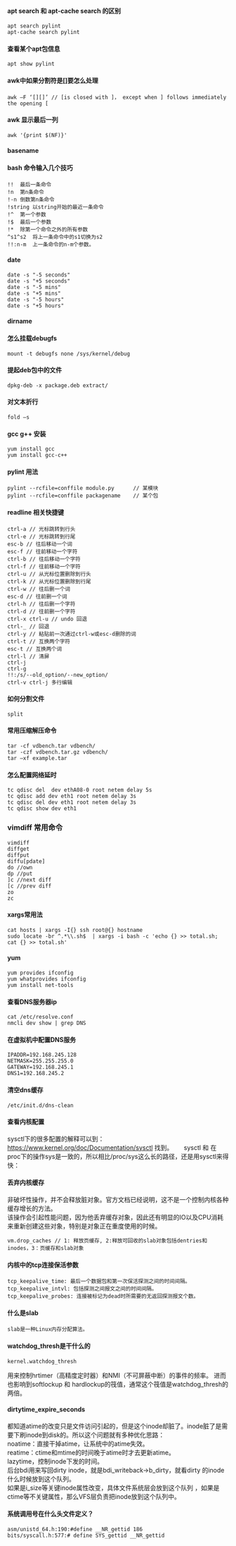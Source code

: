 #### apt search 和 apt-cache search 的区别
    
    apt search pylint
    apt-cache search pylint

#### 查看某个apt包信息

    apt show pylint

#### awk中如果分割符是[]要怎么处理

    awk –F ‘[][]’ // [is closed with ]， except when ] follows immediately the opening [

#### awk 显示最后一列

    awk '{print $(NF)}'
    
#### basename
    
#### bash 命令输入几个技巧

    !!	最后一条命令
    !n	第n条命令
    !-n	倒数第n条命令
    !string	以string开始的最近一条命令
    !^	第一个参数
    !$	最后一个参数
    !*	除第一个命令之外的所有参数
    ^s1^s2	将上一条命令中的s1切换为s2
    !!:n-m	上一条命令的n-m个参数。
 
 #### date 
 
    date -s "-5 seconds"
    date -s "+5 seconds"
    date -s "-5 mins"
    date -s "+5 mins"
    date -s "-5 hours"
    date -s "+5 hours"

#### dirname

#### 怎么挂载debugfs

    mount -t debugfs none /sys/kernel/debug

#### 提起deb包中的文件

    dpkg-deb -x package.deb extract/
   
#### 对文本折行
 
    fold –s
 
#### gcc g++ 安装

    yum install gcc
    yum install gcc-c++


#### pylint 用法
    
    pylint --rcfile=conffile module.py      // 某模块
    pylint --rcfile=conffile packagename    // 某个包

    
#### readline 相关快捷键

    ctrl-a // 光标跳转到行头
    ctrl-e // 光标跳转到行尾
    esc-b // 往后移动一个词
    esc-f // 往前移动一个字符
    ctrl-b // 往后移动一个字符
    ctrl-f // 往前移动一个字符
    ctrl-u // 从光标位置删除到行头
    ctrl-k // 从光标位置删除到行尾
    ctrl-w // 往后删一个词
    esc-d // 往前删一个词
    ctrl-h // 往后删一个字符
    ctrl-d // 往前删一个字符
    ctrl-x ctrl-u // undo 回退
    ctrl-_ // 回退
    ctrl-y // 粘贴前一次通过ctrl-w或esc-d删除的词
    ctrl-t // 互换两个字符
    esc-t // 互换两个词
    ctrl-l // 清屏
    ctrl-j
    ctrl-g
    !!:/s/--old_option/--new_option/
    ctrl-v ctrl-j 多行编辑

#### 如何分割文件

    split
    
#### 常用压缩解压命令

    tar -cf vdbench.tar vdbench/
    tar -czf vdbench.tar.gz vdbench/
    tar –xf example.tar

#### 怎么配置网络延时

    tc qdisc del  dev ethA08-0 root netem delay 5s
    tc qdisc add dev eth1 root netem delay 3s
    tc qdisc del dev eth1 root netem delay 3s
    tc qdisc show dev eth1
    
 ### vimdiff 常用命令
 
    vimdiff
    diffget
    diffput
    diffu[pdate]
    do //own
    dp //put
    ]c //next diff
    [c //prev diff
    zo
    zc
    
#### xargs常用法
    
    cat hosts | xargs -I{} ssh root@{} hostname
    sudo locate -br ^.*\\.sh$  | xargs -i bash -c 'echo {} >> total.sh; cat {} >> total.sh'

#### yum

    yum provides ifconfig
    yum whatprovides ifconfig
    yum install net-tools

#### 查看DNS服务器ip

    cat /etc/resolve.conf
    nmcli dev show | grep DNS

#### 在虚拟机中配置DNS服务

    IPADDR=192.168.245.128
    NETMASK=255.255.255.0
    GATEWAY=192.168.245.1
    DNS1=192.168.245.2
    
#### 清空dns缓存

    /etc/init.d/dns-clean
    
#### 查看内核配置 

sysctl下的很多配置的解释可以到：https://www.kernel.org/doc/Documentation/sysctl 找到。　　
sysctl 和 在proc下的操作sys是一致的，所以相比/proc/sys这么长的路径，还是用sysctl来得快：　　

#### 丢弃内核缓存 

非破坏性操作，并不会释放脏对象。官方文档已经说明，这不是一个控制内核各种缓存增长的方法。  
该操作会引起性能问题，因为他丢弃缓存对象，因此还有明显的IO以及CPU消耗来重新创建这些对象，特别是对象正在重度使用的时候。

    vm.drop_caches // 1: 释放页缓存, 2:释放可回收的slab对象包括dentries和inodes，3：页缓存和slab对象
    
#### 内核中的tcp连接保活参数

    tcp_keepalive_time: 最后一个数据包和第一次保活探测之间的时间间隔。
    tcp_keepalive_intvl: 包括探测之间报文之间的时间间隔。
    tcp_keepalive_probes: 连接被标记为dead时所需要的无返回探测报文个数。

#### 什么是slab

    slab是一种Linux内存分配算法。

#### watchdog_thresh是干什么的

    kernel.watchdog_thresh

用来控制hrtimer（高精度定时器）和NMI（不可屏蔽中断）的事件的频率。
进而也影响到softlockup 和 hardlockup的筏值，通常这个筏值是watchdog_thresh的两倍。

#### dirtytime_expire_seconds

都知道atime的改变只是文件访问引起的，但是这个inode却脏了。inode脏了是需要下刷inode到disk的。所以这个问题就有多种优化思路：  
noatime：直接干掉atime，让系统中的atime失效。  
reatime：ctime和mtime的时间晚于atime时才去更新atime。  
lazytime，控制inode下发的时间。  
后台bdi用来写回dirty inode，就是bdi_writeback->b_dirty，就看dirty 的inode什么时候放到这个队列。  
如果是i_size等关键inode属性改变，具体文件系统层会放到这个队列 ，如果是ctime等不关键属性，那么VFS层负责把inode放到这个队列中。  


#### 系统调用号在什么头文件定义？
    
    asm/unistd_64.h:190:#define __NR_gettid 186
    bits/syscall.h:577:# define SYS_gettid __NR_gettid  
